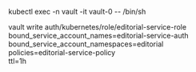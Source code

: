 kubectl exec -n vault -it vault-0 -- /bin/sh


vault write auth/kubernetes/role/editorial-service-role \
  bound_service_account_names=editorial-service-auth \
  bound_service_account_namespaces=editorial \
  policies=editorial-service-policy \
  ttl=1h